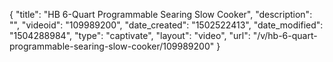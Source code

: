 {
    "title": "HB 6-Quart Programmable Searing Slow Cooker",
    "description": "",
    "videoid": "109989200",
    "date_created": "1502522413",
    "date_modified": "1504288984",
    "type": "captivate",
    "layout": "video",
    "url": "\/v\/hb-6-quart-programmable-searing-slow-cooker\/109989200"
}